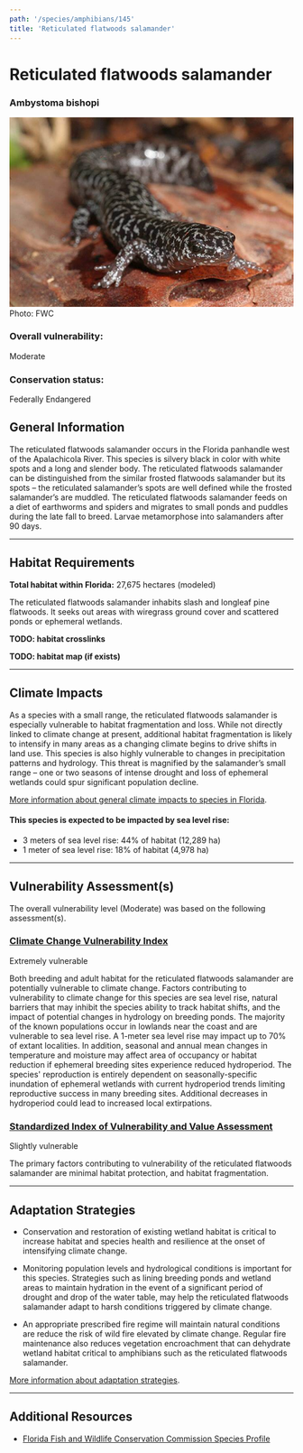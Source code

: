 ```yaml
---
path: '/species/amphibians/145'
title: 'Reticulated flatwoods salamander'
---
```


# Reticulated flatwoods salamander

### Ambystoma bishopi

<div id="TopSection">

<div class="header-photo"><img src="145.jpg" alt="Photo for Reticulated flatwoods salamander"/>
<figcaption>Photo: FWC</figcaption></div>

<div>

### Overall vulnerability:

<div class="vulnerability vulnerability-moderate">Moderate</div>

### Conservation status:

Federally Endangered

</div>
</div>

## General Information

The reticulated flatwoods salamander occurs in the Florida panhandle west of the Apalachicola River.  This species is silvery black in color with white spots and a long and slender body.  The reticulated flatwoods salamander can be distinguished from the similar frosted flatwoods salamander but its spots – the reticulated salamander’s spots are well defined while the frosted salamander’s are muddled.  The reticulated flatwoods salamander feeds on a diet of earthworms and spiders and migrates to small ponds and puddles during the late fall to breed.  Larvae metamorphose into salamanders after 90 days.

<hr />

## Habitat Requirements

**Total habitat within Florida:** 27,675 hectares (modeled)

The reticulated flatwoods salamander inhabits slash and longleaf pine flatwoods.  It seeks out areas with wiregrass ground cover and scattered ponds or ephemeral wetlands.

**TODO: habitat crosslinks**

**TODO: habitat map (if exists)**

<hr />

## Climate Impacts

As a species with a small range, the reticulated flatwoods salamander is especially vulnerable to habitat fragmentation and loss.  While not directly linked to climate change at present, additional habitat fragmentation is likely to intensify in many areas as a changing climate begins to drive shifts in land use.  This species is also highly vulnerable to changes in precipitation patterns and hydrology.  This threat is magnified by the salamander’s small range – one or two seasons of intense drought and loss of ephemeral wetlands could spur significant population decline.

[More information about general climate impacts to species in Florida](/impacts/species).


#### This species is expected to be impacted by sea level rise:

- 3 meters of sea level rise: 44% of habitat (12,289 ha)
- 1 meter of sea level rise: 18% of habitat (4,978 ha)
    

<hr />

## Vulnerability Assessment(s)

The overall vulnerability level (Moderate) was based on the following assessment(s).
#### 
<div class="vulnerability-header">
<h3><a href="/impacts/vulnerability/ccvi">Climate Change Vulnerability Index</a></h3>
<div class="vulnerability vulnerability-extreme">Extremely vulnerable</div>
</div> 

Both breeding and adult habitat for the reticulated flatwoods salamander are potentially vulnerable to climate change. Factors contributing to vulnerability to climate change for this species are sea level rise, natural barriers that may inhibit the species ability to track habitat shifts, and the impact of potential changes in hydrology on breeding ponds.    The majority of the known populations occur in lowlands near the coast and are vulnerable to sea level rise.  A 1-meter sea level rise may impact up to 70% of extant localities. In addition, seasonal and annual mean changes in temperature and moisture may affect area of occupancy or habitat reduction if ephemeral breeding sites experience reduced hydroperiod.  The species' reproduction is entirely dependent on seasonally-specific inundation of ephemeral wetlands with current hydroperiod trends limiting reproductive success in many breeding sites. Additional decreases in hydroperiod could lead to increased local extirpations.

#### 
<div class="vulnerability-header">
<h3><a href="/impacts/vulnerability/sivva/species">Standardized Index of Vulnerability and Value Assessment</a></h3>
<div class="vulnerability vulnerability-slight">Slightly vulnerable</div>
</div> 

The primary factors contributing to vulnerability of the reticulated flatwoods salamander  are minimal habitat protection, and habitat fragmentation.


<hr />

## Adaptation Strategies

- Conservation and restoration of existing wetland habitat is critical to increase habitat and species health and resilience at the onset of intensifying climate change.

- Monitoring population levels and hydrological conditions is important for this species.  Strategies such as lining breeding ponds and wetland areas to maintain hydration in the event of a significant period of drought and drop of the water table, may help the reticulated flatwoods salamander adapt to harsh conditions triggered by climate change.

- An appropriate prescribed fire regime will maintain natural conditions are reduce the risk of wild fire elevated by climate change.  Regular fire maintenance also reduces vegetation encroachment that can dehydrate wetland habitat critical to amphibians such as the reticulated flatwoods salamander.

[More information about adaptation strategies](/strategies).

<hr />


## Additional Resources

- [Florida Fish and Wildlife Conservation Commission Species Profile](https://myfwc.com/wildlifehabitats/profiles/amphibians/reticulated-flatwoods-salamander/)
